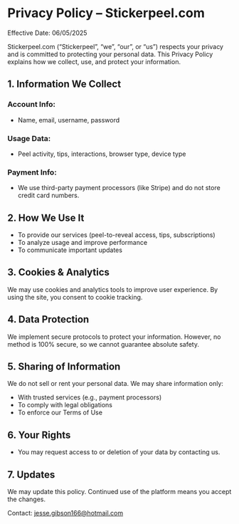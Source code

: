 # Privacy Policy – Stickerpeel.com

Effective Date: 06/05/2025

Stickerpeel.com (“Stickerpeel”, “we”, “our”, or “us”) respects your privacy and is committed to protecting your personal data. This Privacy Policy explains how we collect, use, and protect your information.

## 1. Information We Collect

### Account Info:
- Name, email, username, password

### Usage Data:
- Peel activity, tips, interactions, browser type, device type

### Payment Info:
- We use third-party payment processors (like Stripe) and do not store credit card numbers.

## 2. How We Use It
- To provide our services (peel-to-reveal access, tips, subscriptions)
- To analyze usage and improve performance
- To communicate important updates

## 3. Cookies & Analytics
We may use cookies and analytics tools to improve user experience. By using the site, you consent to cookie tracking.

## 4. Data Protection
We implement secure protocols to protect your information. However, no method is 100% secure, so we cannot guarantee absolute safety.

## 5. Sharing of Information
We do not sell or rent your personal data. We may share information only:
- With trusted services (e.g., payment processors)
- To comply with legal obligations
- To enforce our Terms of Use

## 6. Your Rights
- You may request access to or deletion of your data by contacting us.

## 7. Updates
We may update this policy. Continued use of the platform means you accept the changes.

Contact: [jesse.gibson166@hotmail.com](mailto:jesse.gibson166@hotmail.com)

